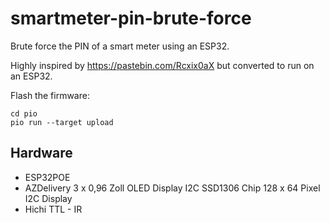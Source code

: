# smartmeter-pin-brute-force

Brute force the PIN of a smart meter using an ESP32.

Highly inspired by https://pastebin.com/Rcxix0aX but converted to run on an ESP32. 

Flash the firmware:
```
cd pio
pio run --target upload
```

## Hardware

- ESP32POE
- AZDelivery 3 x 0,96 Zoll OLED Display I2C SSD1306 Chip 128 x 64 Pixel I2C Display
- Hichi TTL - IR
